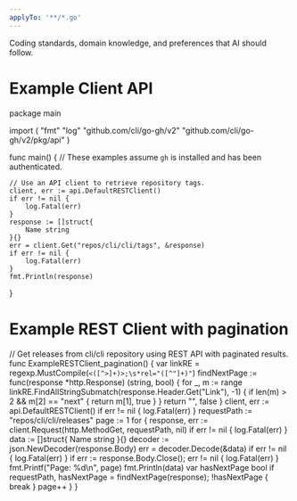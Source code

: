 ```yaml
---
applyTo: '**/*.go'
---
```

Coding standards, domain knowledge, and preferences that AI should follow.

# Example Client API

package main

import (
	"fmt"
	"log"
	"github.com/cli/go-gh/v2"
	"github.com/cli/go-gh/v2/pkg/api"
)

func main() {
	// These examples assume `gh` is installed and has been authenticated.

	// Use an API client to retrieve repository tags.
	client, err := api.DefaultRESTClient()
	if err != nil {
		log.Fatal(err)
	}
	response := []struct{
		Name string
	}{}
	err = client.Get("repos/cli/cli/tags", &response)
	if err != nil {
		log.Fatal(err)
	}
	fmt.Println(response)
}

# Example REST Client with pagination

// Get releases from cli/cli repository using REST API with paginated results.
func ExampleRESTClient_pagination() {
	var linkRE = regexp.MustCompile(`<([^>]+)>;\s*rel="([^"]+)"`)
	findNextPage := func(response *http.Response) (string, bool) {
		for _, m := range linkRE.FindAllStringSubmatch(response.Header.Get("Link"), -1) {
			if len(m) > 2 && m[2] == "next" {
				return m[1], true
			}
		}
		return "", false
	}
	client, err := api.DefaultRESTClient()
	if err != nil {
		log.Fatal(err)
	}
	requestPath := "repos/cli/cli/releases"
	page := 1
	for {
		response, err := client.Request(http.MethodGet, requestPath, nil)
		if err != nil {
			log.Fatal(err)
		}
		data := []struct{ Name string }{}
		decoder := json.NewDecoder(response.Body)
		err = decoder.Decode(&data)
		if err != nil {
			log.Fatal(err)
		}
		if err := response.Body.Close(); err != nil {
			log.Fatal(err)
		}
		fmt.Printf("Page: %d\n", page)
		fmt.Println(data)
		var hasNextPage bool
		if requestPath, hasNextPage = findNextPage(response); !hasNextPage {
			break
		}
		page++
	}
}